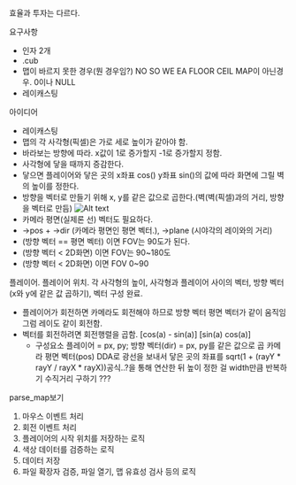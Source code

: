 효율과 투자는 다르다.

요구사항
 - 인자 2개
 - .cub
 - 맵이 바르지 못한 경우(뭔 경우임?)
 NO SO WE EA FLOOR CEIL MAP이 아닌경우. 0이나 NULL
 - 레이캐스팅
 

아이디어
- 레이캐스팅
 - 맵의 각 사각형(픽셀)은 가로 세로 높이가 같아야 함.
 - 바라보는 방향에 따라. x값이 1로 증가할지 -1로 증가할지 정함.
 - 사각형에 닿을 때까지 증감한다.
 - 닿으면 플레이어와 닿은 곳의 x좌표 cos() y좌표 sin()의 값에 따라 화면에 그릴 벽의 높이를 정한다.
 - 방향을 벡터로 만들기 위해 x, y를 같은 값으로 곱한다.(벽(벽(픽셀)과의 거리, 방향을 벡터로 만듬)
 ![Alt text](https://lodev.org/cgtutor/images/raycastingcamera.gif)
 - 카메라 평면(실제론 선) 벡터도 필요하다.
 - ->pos + ->dir (카메라 평면인 평면 벡터.), ->plane (시야각의 레이와의 거리)
 - (방향 벡터 == 평면 벡터) 이면 FOV는 90도가 된다.
 - (방향 벡터 < 2D화면) 이면 FOV는 90~180도
 - (방향 벡터 < 2D화면) 이면 FOV 0~90
 
 플레이어. 플레이어 위치. 각 사각형의 높이, 사각형과 플레이어 사이의 벡터,
 방향 벡터(x와 y에 같은 값 곱하기), 
 벡터 구성 완료.
 - 플레이어가 회전하면 카메라도 회전해야 하므로
   방향 벡터 평면 벡터가 같이 움직임 그럼 레이도 같이 회전함.
 - 벡터를 회전하려면 회전행렬을 곱함.
 [cos(a) - sin(a)]
 [sin(a) cos(a)]
	- 구성요소
		플레이어 = px, py;
		방향 벡터(dir) = px, py를 같은 값으로 곱
		카메라 평면 벡터(pos)
		DDA로 광선을 보내서 닿은 곳의 좌표를 sqrt(1 + (rayY * rayY / rayX * rayX))공식..?을 통해 연산한 뒤 높이 정한 걸 width만큼 반복하기
		수직거리 구하기 ???

parse_map보기



1. 마우스 이벤트 처리
2. 회전 이벤트 처리
3. 플레이어의 시작 위치를 저장하는 로직
4. 색상 데이터를 검증하는 로직
5. 데이터 저장
6. 파일 확장자 검증, 파일 열기, 맵 유효성 검사 등의 로직